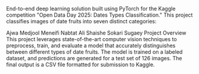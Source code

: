 End-to-end deep learning solution built using PyTorch for the Kaggle competition "Open Data Day 2025: Dates Types Classification." This project classifies images of date fruits into seven distinct categories:

Ajwa
Medjool
Meneifi
Nabtat Ali
Shaishe
Sokari
Sugaey
Project Overview
This project leverages state-of-the-art computer vision techniques to preprocess, train, and evaluate a model that accurately distinguishes between different types of date fruits. The model is trained on a labeled dataset, and predictions are generated for a test set of 126 images. The final output is a CSV file formatted for submission to Kaggle.
